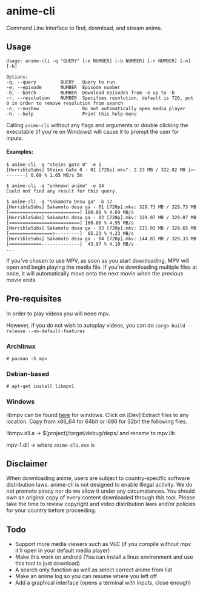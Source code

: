 # anime-cli
Command Line Interface to find, download, and stream anime.

## Usage
```
Usage: anime-cli -q "QUERY" [-e NUMBER] [-b NUMBER] [-r NUMBER] [-n] [-h]

Options:                               
-q, --query         QUERY   Query to run
-e, --episode       NUMBER  Episode number
-b, --batch         NUMBER  Download episodes from -e up to -b
-r, --resolution    NUMBER  Specifies resolution, default is 720, put 0 in order to remove resolution from search
-n, --noshow                Do not automatically open media player
-h, --help                  Print this help menu
```

Calling `anime-cli` without any flags and arguments or double clicking the executable (if you're on Windows) will cause it to prompt the user for inputs.

#### Examples:
```
$ anime-cli -q "steins gate 0" -e 1
[HorribleSubs] Steins Gate 0 - 01 [720p].mkv": 2.23 MB / 322.02 MB [>--------] 0.69 % 1.05 MB/s 5m
```
```
$ anime-cli -q "unknown anime" -e 14
Could not find any result for this query.
```
```
$ anime-cli -q "Sakamoto Desu ga" -b 12
[HorribleSubs] Sakamoto desu ga - 01 [720p].mkv: 329.73 MB / 329.73 MB [==========================] 100.00 % 4.69 MB/s
[HorribleSubs] Sakamoto desu ga - 02 [720p].mkv: 329.07 MB / 329.07 MB [==========================] 100.00 % 4.95 MB/s
[HorribleSubs] Sakamoto desu ga - 03 [720p].mkv: 215.03 MB / 329.65 MB [================>---------]  65.23 % 4.23 MB/s
[HorribleSubs] Sakamoto desu ga - 04 [720p].mkv: 144.81 MB / 329.33 MB [===========>--------------]  43.97 % 4.10 MB/s
...
```

If you've chosen to use MPV, as soon as you start downloading, MPV will open and begin playing the media file. If you're downloading multiple files at once, it will automatically move onto the next movie when the previous movie ends.

## Pre-requisites
In order to play videos you will need mpv.

However, if you do not wish to autoplay videos, you can do
`cargo build --release --no-default-features`

### Archlinux
```
# pacman -S mpv
```

### Debian-based
```
# apt-get install libmpv1
```

### Windows
libmpv can be found [here](https://mpv.srsfckn.biz/) for windows. Click on \[Dev]
Extract files to any location.
Copy from x86_64 for 64bit or i686 for 32bit the following files.

libmpv.dll.a -> $(project)/target/debug/deps/       and rename to mpv.lib

mpv-1.dll    -> where `anime-cli.exe` is

## Disclaimer
When downloading anime, users are subject to country-specific software distribution laws. anime-cli is not designed to enable illegal activity. We do not promote piracy nor do we allow it under any circumstances. You should own an original copy of every content downloaded through this tool. Please take the time to review copyright and video distribution laws and/or policies for your country before proceeding.

## Todo
* Support more media viewers such as VLC (if you compile without mpv it'll open in your default media player)
* Make this work on android (You can install a linux environment and use this tool to just download)
* A search only function as well as select correct anime from list
* Make an anime log so you can resume where you left off
* Add a graphical interface (opens a terminal with inputs, close enough)